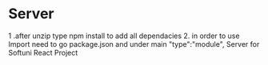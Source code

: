 # Server
1 .after unzip type npm install to add all dependacies
2. in order to use Import need to go package.json and under main  "type":"module", 
 Server for Softuni React Project
